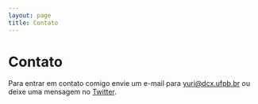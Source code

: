 ```yaml
---
layout: page
title: Contato
---
```


# Contato

Para entrar em contato comigo envie um e-mail para <yuri@dcx.ufpb.br> ou deixe uma mensagem
no [Twitter](https://twitter.com/yurimalheiros).


